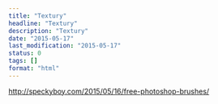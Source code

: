 ```yaml
---
title: "Textury"
headline: "Textury"
description: "Textury"
date: "2015-05-17"
last_modification: "2015-05-17"
status: 0
tags: []
format: "html"
---
```


http://speckyboy.com/2015/05/16/free-photoshop-brushes/